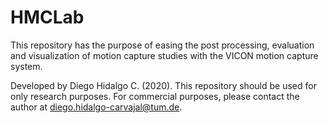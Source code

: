 # HMCLab
This repository has the purpose of easing the post processing, evaluation and visualization of motion capture studies with the VICON motion capture system.



Developed by Diego Hidalgo C. (2020).
This repository should be used for only research purposes. For commercial purposes, please contact the author at diego.hidalgo-carvajal@tum.de.

